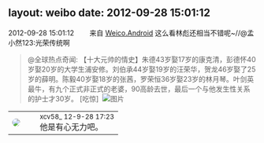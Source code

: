 layout: weibo
date: 2012-09-28 15:01:12
---
<meta name="referrer" content="no-referrer" />

2012-09-28 15:01:12  &nbsp;&nbsp;&nbsp;&nbsp;&nbsp;&nbsp; 来自 <a href="http://app.weibo.com/t/feed/l4RWD" rel="nofollow">Weico.Android</a>
这么看林彪还相当不错呢~//@孟小然123:光荣传统啊
>  @全球热点奇闻: 【十大元帅的情史】朱德43岁娶17岁的康克清，彭德怀40岁娶20岁的大学生浦安修。刘伯承44岁娶19岁的汪荣华，贺龙46岁娶了25岁的薛明。陈毅40岁娶18岁的张茜，罗荣恒36岁娶23岁的林月琴。叶剑英最牛，有九个正式非正式的老婆，90高龄去世，最后一个与他发生性关系的护士才30岁。 [吃惊]  ​​​
>  ![图片](https://ww3.sinaimg.cn/large/6188b3e6jw1dxbz3jotxvj.jpg)

<table style="width: 100%;">
  <tr>
    <td style="width: 40px;"><img style="border-radius:50%" src="https://tva3.sinaimg.cn/crop.0.0.1242.1242.50/801f7e9ajw8f3peekcgoqj20yi0yidg9.jpg?KID=imgbed,tva&Expires=1624463478&ssig=3tmFZqLRV5"></td>
    <td colspan="2"><small>xcv58_ 12-9-28 17:23</small><br/>他是有心无力吧。</td>
  </tr>
</table>
